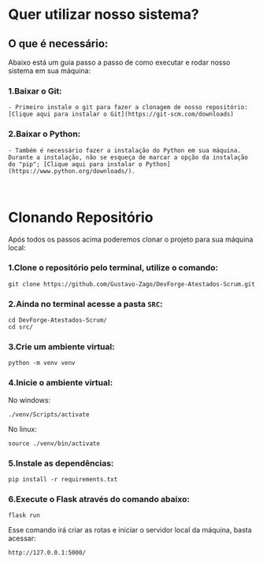 # Quer utilizar nosso sistema?

## O que é necessário:

Abaixo está um guia passo a passo de como executar e rodar nosso sistema em sua máquina:

### 1.Baixar o Git:

    - Primeiro instale o git para fazer a clonagem de nosso repositório: [Clique aqui para instalar o Git](https://git-scm.com/downloads)

### 2.Baixar o Python:

    - Também é necessário fazer a instalação do Python em sua máquina. Durante a instalação, não se esqueça de marcar a opção da instalação do "pip"; [Clique aqui para instalar o Python](https://www.python.org/downloads/).

<br>

# Clonando Repositório

Após todos os passos acima poderemos clonar o projeto para sua máquina local:

### 1.Clone o repositório pelo terminal, utilize o comando:

`git clone https://github.com/Gustavo-Zago/DevForge-Atestados-Scrum.git`

### 2.Ainda no terminal acesse a pasta `SRC`:

```
cd DevForge-Atestados-Scrum/
cd src/
```

### 3.Crie um ambiente virtual:
```
python -m venv venv
```

### 4.Inicie o ambiente virtual:
No windows:
```
./venv/Scripts/activate
```

No linux:
```
source ./venv/bin/activate
```

### 5.Instale as dependências:
```
pip install -r requirements.txt
```

### 6.Execute o Flask através do comando abaixo:

`flask run`

Esse comando irá criar as rotas e iniciar o servidor local da máquina, basta acessar:

`http://127.0.0.1:5000/`
